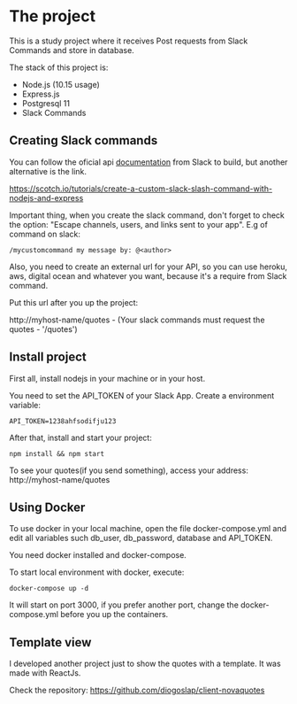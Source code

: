 # The project

This is a study project where it receives Post requests from Slack Commands and store in database.

The stack of this project is:

- Node.js (10.15 usage)
- Express.js
- Postgresql 11
- Slack Commands

## Creating Slack commands

You can follow the oficial api [documentation](https://api.slack.com) from Slack to build, but another alternative is the link.

https://scotch.io/tutorials/create-a-custom-slack-slash-command-with-nodejs-and-express

Important thing, when you create the slack command, don't forget to check the option: "Escape channels, users, and links sent to your app". E.g of command on slack:

``
/mycustomcommand my message by: @<author>
``

Also, you need to create an external url for your API, so you can use heroku, aws, digital ocean and whatever you want, because it's a require from Slack command.

Put this url after you up the project:

http://myhost-name/quotes - (Your slack commands must request the quotes - '/quotes')

## Install project

First all, install nodejs in your machine or in your host.

You need to set the API_TOKEN of your Slack App. Create a environment variable:

``
API_TOKEN=1238ahfsodifju123
``

After that, install and start your project:

``
npm install && npm start
``

To see your quotes(if you send something), access your address: http://myhost-name/quotes

## Using Docker

To use docker in your local machine, open the file docker-compose.yml and edit all variables such db_user, db_password, database and API_TOKEN.

You need docker installed and docker-compose.

To start local environment with docker, execute:

``
docker-compose up -d
``

It will start on port 3000, if you prefer another port, change the docker-compose.yml before you up the containers.

## Template view

I developed another project just to show the quotes with a template. It was made with ReactJs.

Check the repository: https://github.com/diogoslap/client-novaquotes


